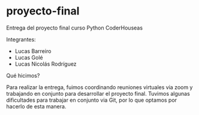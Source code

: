 # proyecto-final
Entrega del  proyecto final curso Python CoderHouseas

Integrantes:

* Lucas Barreiro
* Lucas Golé
* Lucas Nicolás Rodríguez

Qué hicimos?

Para realizar la entrega, fuimos coordinando reuniones virtuales via zoom y trabajando en conjunto para desarrollar el proyecto final. Tuvimos algunas dificultades para trabajar en conjunto via Git, por lo que optamos por hacerlo de esta manera.



